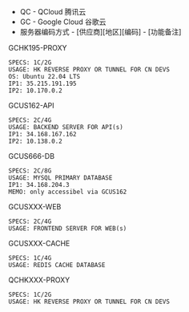 * QC - QCloud 腾讯云
* GC - Google Cloud 谷歌云
* 服务器编码方式 - [供应商][地区][编码] - [功能备注]




GCHK195-PROXY
```
SPECS: 1C/2G
USAGE: HK REVERSE PROXY OR TUNNEL FOR CN DEVS
OS: Ubuntu 22.04 LTS
IP1: 35.215.191.195
IP2: 10.170.0.2
```

GCUS162-API
```
SPECS: 2C/4G
USAGE: BACKEND SERVER FOR API(s)
IP1: 34.168.167.162
IP2: 10.138.0.2
```

GCUS666-DB
```
SPECS: 2C/8G
USAGE: MYSQL PRIMARY DATABASE
IP1: 34.168.204.3
MEMO: only accessibel via GCUS162
```

GCUSXXX-WEB
```
SPECS: 2C/4G
USAGE: FRONTEND SERVER FOR WEB(s)
```

GCUSXXX-CACHE
```
SPECS: 1C/4G
USAGE: REDIS CACHE DATABASE
```

QCHKXXX-PROXY
```
SPECS: 1C/2G
USAGE: HK REVERSE PROXY OR TUNNEL FOR CN DEVS
```